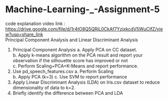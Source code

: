 # Machine-Learning-_-Assignment-5
code explanation video link : https://drive.google.com/file/d/1r4tO8Q5QRjL0CkAf7YzjxkcdV5WuCIfZ/view?usp=share_link  
Principal Component Analysis and Linear Discriminant Analysis
1. Principal Component Analysis a. Apply PCA on CC dataset.  
b. Apply k-means algorithm on the PCA result and report your observation if the silhouette score has improved or not  
c. Perform Scaling+PCA+K-Means and report performance.  
2. Use pd_speech_features.csv a. Perform Scaling   
b. Apply PCA (k=3) c. Use SVM to report performance   
3. Apply Linear Discriminant Analysis (LDA) on Iris.csv dataset to reduce dimensionality of data to k=2.  
4. Briefly identify the difference between PCA and LDA
